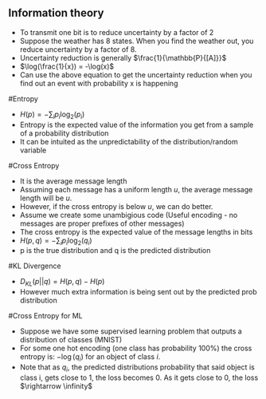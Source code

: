 ## Information theory

- To transmit one bit is to reduce uncertainty by a factor of 2
- Suppose the weather has 8 states. When you find the weather out, you reduce uncertainty by a factor of 8.
- Uncertainty reduction is generally $\frac{1}{\mathbb{P}{[A]}}$
- $\log(\frac{1}{x}) = -\log(x)$
- Can use the above equation to get the uncertainty reduction when you find out an event with probability x is happening

#Entropy

- $H(p) = -\sum_{i} p_i \log_2 (p_i)$ 
- Entropy is the expected value of the information you get from a sample of a probability distribution
- It can be intuited as the unpredictability of the distribution/random variable

#Cross Entropy
- It is the average message length 
- Assuming each message has a uniform length $u$, the average message length will be $u$.
- However, if the cross entropy is below $u$, we can do better.
- Assume we create some unambigious code (Useful encoding - no messages are proper prefixes of other messages)
- The cross entropy is the expected value of the message lengths in bits
- $H(p, q) = -\sum_{i} p_i \log_2 (q_i)$ 
- p is the true distribution and q is the predicted distribution

#KL Divergence 
- $D_{KL} (p || q) = H(p, q) - H(p)$
- However much extra information is being sent out by the predicted prob distribution

#Cross Entropy for ML

- Suppose we have some supervised learning problem that outputs a distribution of classes (MNIST)
- For some one hot encoding (one class has probability 100%) the cross entropy is: $-\log(q_i)$ for an object of class $i$.
- Note that as $q_i$, the predicted distributions probability that said object is class i, gets close to 1, the loss becomes 0. As it gets close to 0, the loss $\rightarrow \infinity$